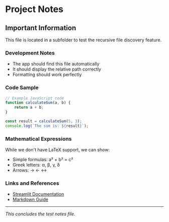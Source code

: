 # Project Notes

## Important Information

This file is located in a subfolder to test the recursive file discovery feature.

### Development Notes

- The app should find this file automatically
- It should display the relative path correctly
- Formatting should work perfectly

### Code Sample

```javascript
// Example JavaScript code
function calculateSum(a, b) {
    return a + b;
}

const result = calculateSum(5, 3);
console.log(`The sum is: ${result}`);
```

### Mathematical Expressions

While we don't have LaTeX support, we can show:

- Simple formulas: a² + b² = c²
- Greek letters: α, β, γ, δ
- Arrows: → ← ↔

### Links and References

- [Streamlit Documentation](https://docs.streamlit.io/)
- [Markdown Guide](https://www.markdownguide.org/)

---

*This concludes the test notes file.*